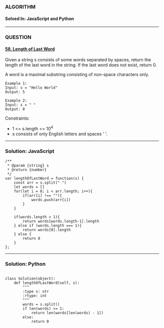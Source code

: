 ### ALGORITHM
#### Solved In: JavaScript and Python
-----
### QUESTION

#### [58. Length of Last Word](https://leetcode.com/problems/length-of-last-word/)

Given a string s consists of some words separated by spaces, return the length of the last word in the string. If the last word does not exist, return 0.

A word is a maximal substring consisting of non-space characters only.

``` 
Example 1:
Input: s = "Hello World"
Output: 5

Example 2:
Input: s = " "
Output: 0

```

Constraints:

* 1 <= s.length <= 10<sup>4</sup>
* s consists of only English letters and spaces ' '.

-----

### Solution: JavaScript

```
/**
 * @param {string} s
 * @return {number}
 */
var lengthOfLastWord = function(s) {
    const arr = s.split(" ")
    let words = []
    for(let i = 0; i < arr.length; i++){
        if(arr[i] !== ""){
            words.push(arr[i])
        }
    }
    
    if(words.length > 1){
        return words[words.length-1].length
    } else if (words.length === 1){
        return words[0].length
    } else {
        return 0
    }
};

```

-----

### Solution: Python

```

class Solution(object):
    def lengthOfLastWord(self, s):
        """
        :type s: str
        :rtype: int
        """
        words = s.split()
        if len(words) >= 1:
            return len(words[len(words) - 1])
        else:
            return 0
        
```
